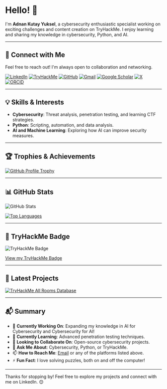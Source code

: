 # Hello! 👋

I'm **Adnan Kutay Yuksel**, a cybersecurity enthusiastic specialist working on exciting challenges and content creation on TryHackMe. I enjoy learning and sharing my knowledge in cybersecurity, Python, and AI.

---

## 📌 Connect with Me
Feel free to reach out! I'm always open to collaboration and networking.

[![LinkedIn](https://img.shields.io/badge/-LinkedIn-blue?style=flat-square&logo=linkedin&logoColor=white)](https://linkedin.com/in/adnan-kutay-yuksel)
[![TryHackMe](https://img.shields.io/badge/-TryHackMe-red?style=flat-square&logo=tryhackme&logoColor=white)](https://tryhackme.com/r/p/akyuksel)
[![GitHub](https://img.shields.io/badge/-GitHub-black?style=flat-square&logo=github&logoColor=white)](https://github.com/adnan-kutay-yuksel)
[![Gmail](https://img.shields.io/badge/-Email-D14836?style=flat-square&logo=gmail&logoColor=white)](mailto:a.k.yuksel@hotmail.com)
[![Google Scholar](https://img.shields.io/badge/-Google%20Scholar-lightgrey?style=flat-square&logo=googlescholar&logoColor=white)](https://scholar.google.com/citations?user=9nvHrlsAAAAJ&hl=en)
[![X](https://img.shields.io/badge/-X-1DA1F2?style=flat-square&logo=x&logoColor=white)](https://x.com/) <!-- TO BE EDITED -->
[![ORCID](https://img.shields.io/badge/-ORCID-A6CE39?style=flat-square&logo=orcid&logoColor=white)](https://orcid.org/0000-0003-4057-3957) <!-- TO BE EDITED -->

---

## 💡 Skills & Interests
- **Cybersecurity**: Threat analysis, penetration testing, and learning CTF strategies.
- **Python**: Scripting, automation, and data analysis.
- **AI and Machine Learning**: Exploring how AI can improve security measures.

---

## 🏆 Trophies & Achievements
[![GitHub Profile Trophy](https://github-profile-trophy.vercel.app/?username=adnan-kutay-yuksel&theme=matrix&row=3&column=3)](https://github.com/ryo-ma/github-profile-trophy)

---

## 📊 GitHub Stats
![GitHub Stats](https://github-readme-stats.vercel.app/api?username=adnan-kutay-yuksel&show_icons=true&theme=merko)

[![Top Languages](https://github-readme-stats.vercel.app/api/top-langs/?username=adnan-kutay-yuksel&layout=compact&theme=merko)](https://github.com/anuraghazra/github-readme-stats)

--- 

## 🥇 TryHackMe Badge
![TryHackMe Badge](https://tryhackme-badges.s3.amazonaws.com/akyuksel.png?update=2)

[View my TryHackMe Badge](https://tryhackme.com/p/akyuksel)

---

## 🚀 Latest Projects
[![TryHackMe All Rooms Database](https://github-readme-stats.vercel.app/api/pin/?username=adnan-kutay-yuksel&repo=tryhackme-all-rooms-database&theme=merko)](https://github.com/adnan-kutay-yuksel/tryhackme-all-rooms-database/blob/0V0.0branch/README.md)

---

## 📬 Summary
- 🔭 **Currently Working On**: Expanding my knowledge in AI for Cybersecurity and Cybersecurity for AI!
- 🌱 **Currently Learning**: Advanced penetration testing techniques.
- 👯 **Looking to Collaborate On**: Open-source cybersecurity projects.
- 💬 **Ask Me About**: Cybersecurity, Python, or TryHackMe.
- 📫 **How to Reach Me**: [Email](mailto:adnan.kutay.yuksel@gmail.com) or any of the platforms listed above.
- ⚡ **Fun Fact**: I love solving puzzles, both on and off the computer!

---

Thanks for stopping by! Feel free to explore my projects and connect with me on LinkedIn. 😊
